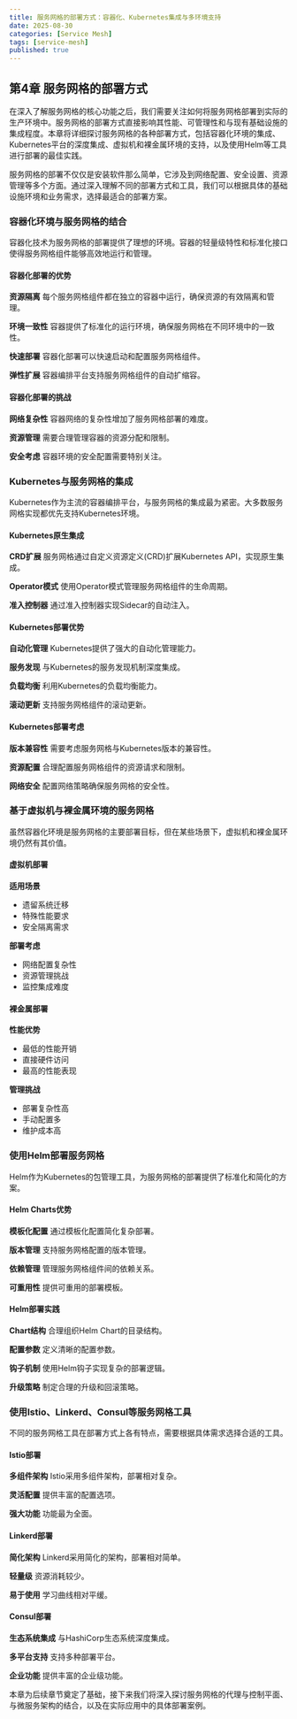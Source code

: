```yaml
---
title: 服务网格的部署方式：容器化、Kubernetes集成与多环境支持
date: 2025-08-30
categories: [Service Mesh]
tags: [service-mesh]
published: true
---
```


## 第4章 服务网格的部署方式

在深入了解服务网格的核心功能之后，我们需要关注如何将服务网格部署到实际的生产环境中。服务网格的部署方式直接影响其性能、可管理性和与现有基础设施的集成程度。本章将详细探讨服务网格的各种部署方式，包括容器化环境的集成、Kubernetes平台的深度集成、虚拟机和裸金属环境的支持，以及使用Helm等工具进行部署的最佳实践。

服务网格的部署不仅仅是安装软件那么简单，它涉及到网络配置、安全设置、资源管理等多个方面。通过深入理解不同的部署方式和工具，我们可以根据具体的基础设施环境和业务需求，选择最适合的部署方案。

### 容器化环境与服务网格的结合

容器化技术为服务网格的部署提供了理想的环境。容器的轻量级特性和标准化接口使得服务网格组件能够高效地运行和管理。

#### 容器化部署的优势

**资源隔离**
每个服务网格组件都在独立的容器中运行，确保资源的有效隔离和管理。

**环境一致性**
容器提供了标准化的运行环境，确保服务网格在不同环境中的一致性。

**快速部署**
容器化部署可以快速启动和配置服务网格组件。

**弹性扩展**
容器编排平台支持服务网格组件的自动扩缩容。

#### 容器化部署的挑战

**网络复杂性**
容器网络的复杂性增加了服务网格部署的难度。

**资源管理**
需要合理管理容器的资源分配和限制。

**安全考虑**
容器环境的安全配置需要特别关注。

### Kubernetes与服务网格的集成

Kubernetes作为主流的容器编排平台，与服务网格的集成最为紧密。大多数服务网格实现都优先支持Kubernetes环境。

#### Kubernetes原生集成

**CRD扩展**
服务网格通过自定义资源定义(CRD)扩展Kubernetes API，实现原生集成。

**Operator模式**
使用Operator模式管理服务网格组件的生命周期。

**准入控制器**
通过准入控制器实现Sidecar的自动注入。

#### Kubernetes部署优势

**自动化管理**
Kubernetes提供了强大的自动化管理能力。

**服务发现**
与Kubernetes的服务发现机制深度集成。

**负载均衡**
利用Kubernetes的负载均衡能力。

**滚动更新**
支持服务网格组件的滚动更新。

#### Kubernetes部署考虑

**版本兼容性**
需要考虑服务网格与Kubernetes版本的兼容性。

**资源配置**
合理配置服务网格组件的资源请求和限制。

**网络安全**
配置网络策略确保服务网格的安全性。

### 基于虚拟机与裸金属环境的服务网格

虽然容器化环境是服务网格的主要部署目标，但在某些场景下，虚拟机和裸金属环境仍然有其价值。

#### 虚拟机部署

**适用场景**
- 遗留系统迁移
- 特殊性能要求
- 安全隔离需求

**部署考虑**
- 网络配置复杂性
- 资源管理挑战
- 监控集成难度

#### 裸金属部署

**性能优势**
- 最低的性能开销
- 直接硬件访问
- 最高的性能表现

**管理挑战**
- 部署复杂性高
- 手动配置多
- 维护成本高

### 使用Helm部署服务网格

Helm作为Kubernetes的包管理工具，为服务网格的部署提供了标准化和简化的方案。

#### Helm Charts优势

**模板化配置**
通过模板化配置简化复杂部署。

**版本管理**
支持服务网格配置的版本管理。

**依赖管理**
管理服务网格组件间的依赖关系。

**可重用性**
提供可重用的部署模板。

#### Helm部署实践

**Chart结构**
合理组织Helm Chart的目录结构。

**配置参数**
定义清晰的配置参数。

**钩子机制**
使用Helm钩子实现复杂的部署逻辑。

**升级策略**
制定合理的升级和回滚策略。

### 使用Istio、Linkerd、Consul等服务网格工具

不同的服务网格工具在部署方式上各有特点，需要根据具体需求选择合适的工具。

#### Istio部署

**多组件架构**
Istio采用多组件架构，部署相对复杂。

**灵活配置**
提供丰富的配置选项。

**强大功能**
功能最为全面。

#### Linkerd部署

**简化架构**
Linkerd采用简化的架构，部署相对简单。

**轻量级**
资源消耗较少。

**易于使用**
学习曲线相对平缓。

#### Consul部署

**生态系统集成**
与HashiCorp生态系统深度集成。

**多平台支持**
支持多种部署平台。

**企业功能**
提供丰富的企业级功能。

本章为后续章节奠定了基础，接下来我们将深入探讨服务网格的代理与控制平面、与微服务架构的结合，以及在实际应用中的具体部署案例。